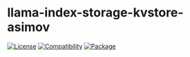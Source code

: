 # llama-index-storage-kvstore-asimov

[![License](https://img.shields.io/badge/license-Public%20Domain-blue.svg)](https://unlicense.org)
[![Compatibility](https://img.shields.io/python/required-version-toml?tomlFilePath=https%3A%2F%2Fraw.githubusercontent.com%2Fasimov-platform%2Fllama-index-asimov%2Frefs%2Fheads%2Fmaster%2Fllama-index-storage-kvstore-asimov%2Fpyproject.toml)](https://pypi.python.org/pypi/llama-index-storage-kvstore-asimov)
[![Package](https://img.shields.io/pypi/v/llama-index-storage-kvstore-asimov.svg)](https://pypi.python.org/pypi/llama-index-storage-kvstore-asimov)
